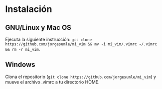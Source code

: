 # Instalación
## GNU/Linux y Mac OS
Ejecuta la siguiente instrucción: `git clone https://github.com/jorgesumle/mi_vim && mv -i mi_vim/.vimrc ~/.vimrc && rm -r mi_vim`.
## Windows
Clona el repositorio (`git clone https://github.com/jorgesumle/mi_vim`) y mueve el archivo .vimrc a tu directorio HOME.
